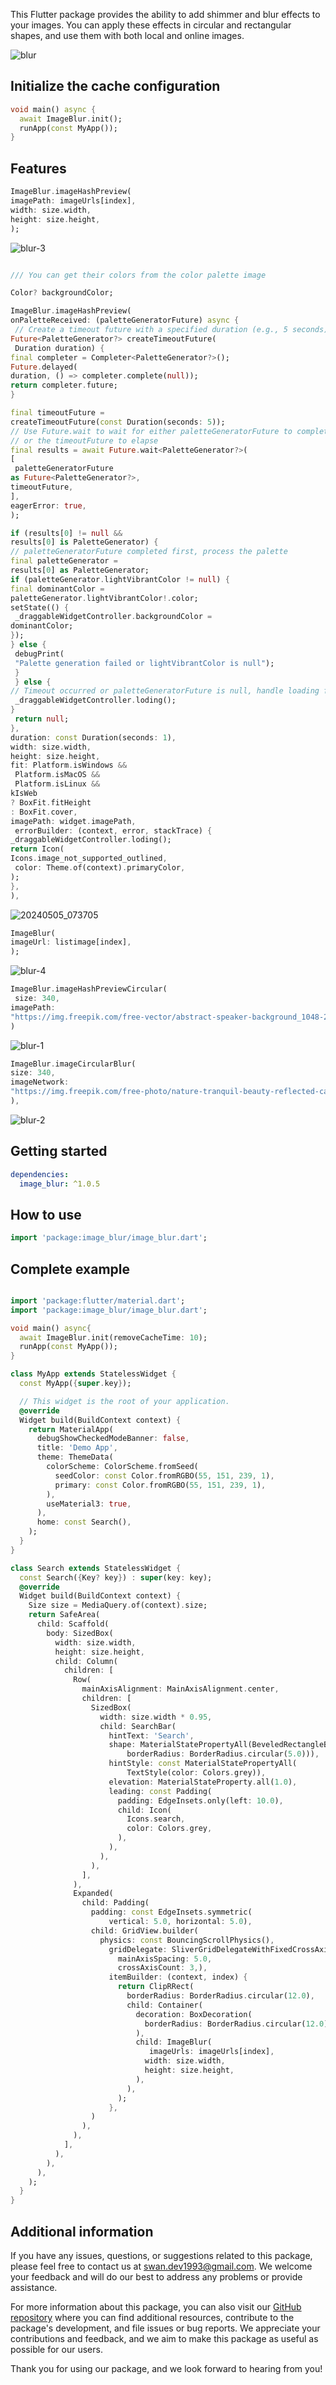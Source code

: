 
This Flutter package provides the ability to add shimmer and blur effects to your images. You can apply these effects in circular and rectangular shapes, and use them with both local and online images.

![blur](https://github.com/SwanFlutter/image_blur/assets/151648897/8278e724-2cfd-41ab-9a0d-5d60cd65e1bb)

## Initialize the cache configuration
```dart
void main() async {
  await ImageBlur.init();
  runApp(const MyApp());
}
```

## Features


```dart
ImageBlur.imageHashPreview(
imagePath: imageUrls[index],
width: size.width,
height: size.height,
);
```

![blur-3](https://github.com/SwanFlutter/image_blur/assets/151648897/4e065444-1c6d-4442-bcee-01a68e635ae1)


```dart

/// You can get their colors from the color palette image

Color? backgroundColor;

ImageBlur.imageHashPreview(
onPaletteReceived: (paletteGeneratorFuture) async {
 // Create a timeout future with a specified duration (e.g., 5 seconds)
Future<PaletteGenerator?> createTimeoutFuture(
 Duration duration) {
final completer = Completer<PaletteGenerator?>();
Future.delayed(
duration, () => completer.complete(null));
return completer.future;
}

final timeoutFuture =
createTimeoutFuture(const Duration(seconds: 5));
// Use Future.wait to wait for either paletteGeneratorFuture to complete
// or the timeoutFuture to elapse
final results = await Future.wait<PaletteGenerator?>(
[
 paletteGeneratorFuture
as Future<PaletteGenerator?>,
timeoutFuture,
],
eagerError: true,
);

if (results[0] != null &&
results[0] is PaletteGenerator) {
// paletteGeneratorFuture completed first, process the palette
final paletteGenerator =
results[0] as PaletteGenerator;
if (paletteGenerator.lightVibrantColor != null) {
final dominantColor =
paletteGenerator.lightVibrantColor!.color;
setState(() {
 _draggableWidgetController.backgroundColor =
dominantColor;
});
} else {
 debugPrint(
 "Palette generation failed or lightVibrantColor is null");
 }
 } else {
// Timeout occurred or paletteGeneratorFuture is null, handle loading failure
 _draggableWidgetController.loding();
}
 return null;
},
duration: const Duration(seconds: 1),
width: size.width,
height: size.height,
fit: Platform.isWindows &&
 Platform.isMacOS &&
 Platform.isLinux &&
kIsWeb
? BoxFit.fitHeight
: BoxFit.cover,
imagePath: widget.imagePath,
 errorBuilder: (context, error, stackTrace) {
_draggableWidgetController.loding();
return Icon(
Icons.image_not_supported_outlined,
 color: Theme.of(context).primaryColor,
);
},
),
```



![20240505_073705](https://github.com/SwanFlutter/image_blur/assets/151648897/d5a1f5a4-0b64-4059-9213-56bee562716c)





```dart
ImageBlur(
imageUrl: listimage[index],
);
```

![blur-4](https://github.com/SwanFlutter/image_blur/assets/151648897/39cabc43-6ddd-4e4f-bbde-82f7a32f3bf6)



```dart
ImageBlur.imageHashPreviewCircular(
 size: 340,
imagePath:
"https://img.freepik.com/free-vector/abstract-speaker-background_1048-2038.jpg?w=740&t=st=1708002577~exp=1708003177~hmac=75e6d3504cc3a4c077d56bcb181983b2ff88d51d5457a7dd10c039c3fec813d2",
)
```



![blur-1](https://github.com/SwanFlutter/image_blur/assets/151648897/19aada15-2690-4679-8c2f-48b497314fce)




```dart
ImageBlur.imageCircularBlur(
size: 340,
imageNetwork:
"https://img.freepik.com/free-photo/nature-tranquil-beauty-reflected-calm-water-generative-ai_188544-12798.jpg?size=626&ext=jpg&ga=GA1.1.8332681.1703272078&semt=ais",
),
```
![blur-2](https://github.com/SwanFlutter/image_blur/assets/151648897/5ed111cf-fb4b-4f51-8f10-8f811f4ec654)


## Getting started

```yaml
dependencies:
  image_blur: ^1.0.5
```

## How to use

```dart
import 'package:image_blur/image_blur.dart';

```

## Complete example
```dart

import 'package:flutter/material.dart';
import 'package:image_blur/image_blur.dart';

void main() async{
  await ImageBlur.init(removeCacheTime: 10);
  runApp(const MyApp());
}

class MyApp extends StatelessWidget {
  const MyApp({super.key});

  // This widget is the root of your application.
  @override
  Widget build(BuildContext context) {
    return MaterialApp(
      debugShowCheckedModeBanner: false,
      title: 'Demo App',
      theme: ThemeData(
        colorScheme: ColorScheme.fromSeed(
          seedColor: const Color.fromRGBO(55, 151, 239, 1),
          primary: const Color.fromRGBO(55, 151, 239, 1),
        ),
        useMaterial3: true,
      ),
      home: const Search(),
    );
  }
}

class Search extends StatelessWidget {
  const Search({Key? key}) : super(key: key);
  @override
  Widget build(BuildContext context) {
    Size size = MediaQuery.of(context).size;
    return SafeArea(
      child: Scaffold(
        body: SizedBox(
          width: size.width,
          height: size.height,
          child: Column(
            children: [
              Row(
                mainAxisAlignment: MainAxisAlignment.center,
                children: [
                  SizedBox(
                    width: size.width * 0.95,
                    child: SearchBar(
                      hintText: 'Search',
                      shape: MaterialStatePropertyAll(BeveledRectangleBorder(
                          borderRadius: BorderRadius.circular(5.0))),
                      hintStyle: const MaterialStatePropertyAll(
                          TextStyle(color: Colors.grey)),
                      elevation: MaterialStateProperty.all(1.0),
                      leading: const Padding(
                        padding: EdgeInsets.only(left: 10.0),
                        child: Icon(
                          Icons.search,
                          color: Colors.grey,
                        ),
                      ),
                    ),
                  ),
                ],
              ),
              Expanded(
                child: Padding(
                  padding: const EdgeInsets.symmetric(
                      vertical: 5.0, horizontal: 5.0),
                  child: GridView.builder(
                    physics: const BouncingScrollPhysics(),
                      gridDelegate: SliverGridDelegateWithFixedCrossAxisCount(crossAxisSpacing: 5.0,
                        mainAxisSpacing: 5.0,
                        crossAxisCount: 3,),
                      itemBuilder: (context, index) {
                        return ClipRRect(
                          borderRadius: BorderRadius.circular(12.0),
                          child: Container(
                            decoration: BoxDecoration(
                              borderRadius: BorderRadius.circular(12.0),
                            ),
                            child: ImageBlur(
                               imageUrls: imageUrls[index],
                              width: size.width,
                              height: size.height,
                            ),
                          ),
                        );
                      },
                  )
                ),
              ),
            ],
          ),
        ),
      ),
    );
  }
}

```



## Additional information

If you have any issues, questions, or suggestions related to this package, please feel free to contact us at [swan.dev1993@gmail.com](mailto:zagros.development.group@gmail.com). We welcome your feedback and will do our best to address any problems or provide assistance.

For more information about this package, you can also visit our [GitHub repository](https://github.com/SwanFlutter/image_blur) where you can find additional resources, contribute to the package's development, and file issues or bug reports. We appreciate your contributions and feedback, and we aim to make this package as useful as possible for our users.

Thank you for using our package, and we look forward to hearing from you!
